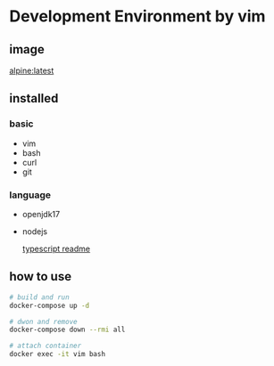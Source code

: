 # Development Environment by vim

## image
[alpine:latest](https://hub.docker.com/_/alpine)


## installed
### basic
- vim
- bash
- curl
- git

### language
- openjdk17
- nodejs

  [typescript readme](docs/ts.md)

## how to use
```sh
# build and run
docker-compose up -d

# dwon and remove
docker-compose down --rmi all

# attach container
docker exec -it vim bash
```
